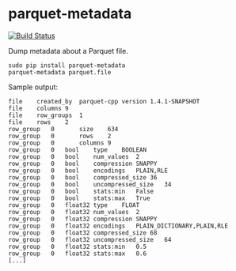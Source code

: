 # parquet-metadata

[![Build Status](https://travis-ci.org/cldellow/parquet-metadata.svg?branch=master)](https://travis-ci.org/cldellow/parquet-metadata)

Dump metadata about a Parquet file.

```
sudo pip install parquet-metadata
parquet-metadata parquet.file
```

Sample output:

```
file	created_by	parquet-cpp version 1.4.1-SNAPSHOT
file	columns	9
file	row_groups	1
file	rows	2
row_group	0		size	634
row_group	0		rows	2
row_group	0		columns	9
row_group	0	bool	type	BOOLEAN
row_group	0	bool	num_values	2
row_group	0	bool	compression	SNAPPY
row_group	0	bool	encodings	PLAIN,RLE
row_group	0	bool	compressed_size	36
row_group	0	bool	uncompressed_size	34
row_group	0	bool	stats:min	False
row_group	0	bool	stats:max	True
row_group	0	float32	type	FLOAT
row_group	0	float32	num_values	2
row_group	0	float32	compression	SNAPPY
row_group	0	float32	encodings	PLAIN_DICTIONARY,PLAIN,RLE
row_group	0	float32	compressed_size	68
row_group	0	float32	uncompressed_size	64
row_group	0	float32	stats:min	0.5
row_group	0	float32	stats:max	0.6
[...]
```
